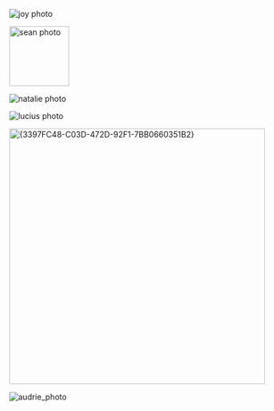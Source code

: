 ![joy photo](https://github.com/user-attachments/assets/995b33c4-d4d2-4bf3-b6c1-012a15a4d62f)

<img width="107" alt="sean photo" src="https://github.com/user-attachments/assets/3737671e-2a3a-43e5-a9f4-d75a941fd58c">

![natalie photo](https://github.com/user-attachments/assets/f1754e60-214f-4d94-9c2a-8efff95d21d7)

![lucius photo](https://github.com/user-attachments/assets/5f34cbb5-0ffd-49f5-9711-6ac8714102db)

<img width="458" alt="{3397FC48-C03D-472D-92F1-7BB0660351B2}" src="https://github.com/user-attachments/assets/74fceb6e-84cd-4010-92d0-900e0c983924">

![audrie_photo](https://github.com/user-attachments/assets/30fd0f06-ca92-422a-b0b2-b996f875a1af)

